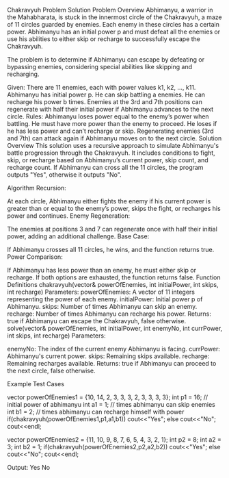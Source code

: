 Chakravyuh Problem Solution
Problem Overview
Abhimanyu, a warrior in the Mahabharata, is stuck in the innermost circle of the Chakravyuh, a maze of 11 circles guarded by enemies. Each enemy in these circles has a certain power. Abhimanyu has an initial power p and must defeat all the enemies or use his abilities to either skip or recharge to successfully escape the Chakravyuh.

The problem is to determine if Abhimanyu can escape by defeating or bypassing enemies, considering special abilities like skipping and recharging.

Given:
There are 11 enemies, each with power values k1, k2, ..., k11.
Abhimanyu has initial power p.
He can skip battling a enemies.
He can recharge his power b times.
Enemies at the 3rd and 7th positions can regenerate with half their initial power if Abhimanyu advances to the next circle.
Rules:
Abhimanyu loses power equal to the enemy’s power when battling.
He must have more power than the enemy to proceed.
He loses if he has less power and can’t recharge or skip.
Regenerating enemies (3rd and 7th) can attack again if Abhimanyu moves on to the next circle.
Solution Overview
This solution uses a recursive approach to simulate Abhimanyu's battle progression through the Chakravyuh. It includes conditions to fight, skip, or recharge based on Abhimanyu’s current power, skip count, and recharge count. If Abhimanyu can cross all the 11 circles, the program outputs "Yes", otherwise it outputs "No".

Algorithm
Recursion:

At each circle, Abhimanyu either fights the enemy if his current power is greater than or equal to the enemy’s power, skips the fight, or recharges his power and continues.
Enemy Regeneration:

The enemies at positions 3 and 7 can regenerate once with half their initial power, adding an additional challenge.
Base Case:

If Abhimanyu crosses all 11 circles, he wins, and the function returns true.
Power Comparison:

If Abhimanyu has less power than an enemy, he must either skip or recharge. If both options are exhausted, the function returns false.
Function Definitions
chakravyuh(vector<int>& powerOfEnemies, int initialPower, int skips, int recharge)
Parameters:
powerOfEnemies: A vector of 11 integers representing the power of each enemy.
initialPower: Initial power p of Abhimanyu.
skips: Number of times Abhimanyu can skip an enemy.
recharge: Number of times Abhimanyu can recharge his power.
Returns:
true if Abhimanyu can escape the Chakravyuh, false otherwise.
solve(vector<int>& powerOfEnemies, int initialPower, int enemyNo, int currPower, int skips, int recharge)
Parameters:

enemyNo: The index of the current enemy Abhimanyu is facing.
currPower: Abhimanyu's current power.
skips: Remaining skips available.
recharge: Remaining recharges available.
Returns:
true if Abhimanyu can proceed to the next circle, false otherwise.

Example Test Cases

vector<int> powerOfEnemies1 = {10, 14, 2, 3, 3, 3, 2, 3, 3, 3, 3};
    int p1 = 16;  // initial power of abhimanyu
    int a1 = 1;   // times abhimanyu can skip enemies
    int b1 = 2;   // times abhimanyu can recharge himself with power
    if(chakravyuh(powerOfEnemies1,p1,a1,b1))
        cout<<"Yes";
    else
        cout<<"No";
    cout<<endl;

vector<int> powerOfEnemies2 = {11, 10, 9, 8, 7, 6, 5, 4, 3, 2, 1};
    int p2 = 8;
    int a2 = 3;
    int b2 = 1;
    if(chakravyuh(powerOfEnemies2,p2,a2,b2))
        cout<<"Yes";
    else
        cout<<"No";
    cout<<endl;

Output:
Yes
No

